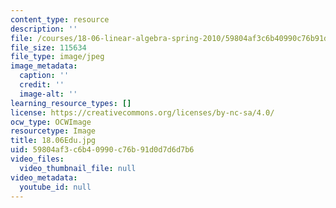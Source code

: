 ```yaml
---
content_type: resource
description: ''
file: /courses/18-06-linear-algebra-spring-2010/59804af3c6b40990c76b91d0d7d6d7b6_18.06Edu.jpg
file_size: 115634
file_type: image/jpeg
image_metadata:
  caption: ''
  credit: ''
  image-alt: ''
learning_resource_types: []
license: https://creativecommons.org/licenses/by-nc-sa/4.0/
ocw_type: OCWImage
resourcetype: Image
title: 18.06Edu.jpg
uid: 59804af3-c6b4-0990-c76b-91d0d7d6d7b6
video_files:
  video_thumbnail_file: null
video_metadata:
  youtube_id: null
---
```

